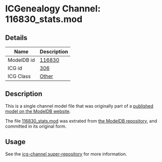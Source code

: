 # ICGenealogy Channel: 116830\_stats.mod

## Details

Name | Description
---- | -----------
ModelDB id | [116830](http://senselab.med.yale.edu/ModelDB/ShowModel.cshtml?model=116830)
ICG id | [306](http://icg.neurotheory.ox.ac.uk/channels/other/306)
ICG Class | [Other](http://icg.neurotheory.ox.ac.uk/channels/other)

## Description

This is a single channel model file that was originally part of a [published model on the ModelDB website](http://senselab.med.yale.edu/mModelDB/ShowModel.cshtml?model=116830).

The file [116830\_stats.mod](116830_stats.mod) was extrated from [the ModelDB repository](http://senselab.med.yale.edu/ModelDB/ShowModel.cshtml?model=116830), and committed in its original form.

## Usage

See the [icg-channel super-repository](https://github.com/icgenealogy/icg-channels) for more information.